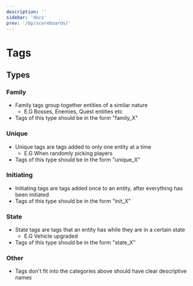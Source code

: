 ```yaml
---
description: ''
sidebar: 'docs'
prev: '/bp/scoreboards/'
---
```


# Tags

## Types

### Family

-   Family tags group together entities of a similar nature
    -   E.G Bosses, Enemies, Quest entities etc
-   Tags of this type should be in the form "family_X"

### Unique

-   Unique tags are tags added to only one entity at a time
    -   E.G When randomly picking players
-   Tags of this type should be in the form "unique_X"

### Initiating

-   Initiating tags are tags added once to an entity, after everything has been initiated
-   Tags of this type should be in the form "init_X"

### State

-   State tags are tags that an entity has while they are in a certain state
    -   E.G Vehicle upgraded
-   Tags of this type should be in the form "state_X"

### Other

-   Tags don't fit into the categories above should have clear descriptive names
